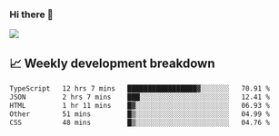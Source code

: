 ### Hi there 👋
<img align="center" src="https://github-readme-stats.vercel.app/api?username=Tumao727&show_icons=true&hide_title=true&theme=dracula" />


## 📈 Weekly development breakdown
<!--START_SECTION:waka-->

```txt
TypeScript   12 hrs 7 mins   █████████████████▓░░░░░░░   70.91 %
JSON         2 hrs 7 mins    ███░░░░░░░░░░░░░░░░░░░░░░   12.41 %
HTML         1 hr 11 mins    █▓░░░░░░░░░░░░░░░░░░░░░░░   06.93 %
Other        51 mins         █▒░░░░░░░░░░░░░░░░░░░░░░░   04.99 %
CSS          48 mins         █▒░░░░░░░░░░░░░░░░░░░░░░░   04.76 %
```

<!--END_SECTION:waka-->